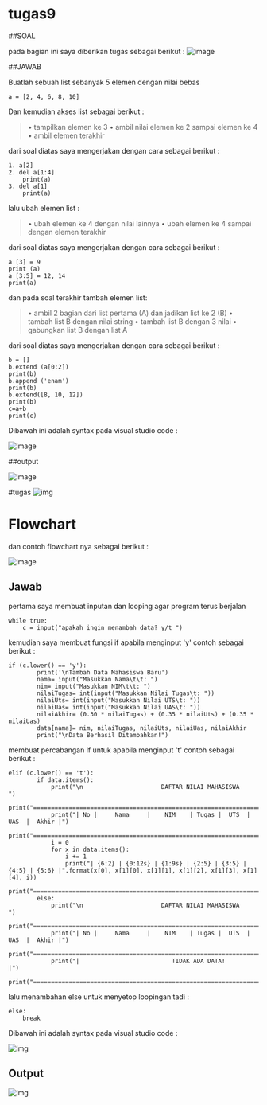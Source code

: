 # tugas9

##SOAL

pada bagian ini saya diberikan tugas sebagai berikut :
![image](https://user-images.githubusercontent.com/92866211/144412376-2f880c77-2df9-424f-80b5-2a9274def207.png)

##JAWAB

Buatlah sebuah list sebanyak 5 elemen dengan nilai bebas

    a = [2, 4, 6, 8, 10] 

Dan kemudian akses list sebagai berikut :

>• tampilkan elemen ke 3
>• ambil nilai elemen ke 2 sampai elemen ke 4
>• ambil elemen terakhir

dari soal diatas saya mengerjakan dengan cara sebagai berikut :

    1. a[2]
    2. del a[1:4]
        print(a)
    3. del a[1] 
        print(a)

lalu ubah elemen list :

>• ubah elemen ke 4 dengan nilai lainnya
>• ubah elemen ke 4 sampai dengan elemen terakhir

dari soal diatas saya mengerjakan dengan cara sebagai berikut :

    a [3] = 9
    print (a)
    a [3:5] = 12, 14
    print(a)

dan pada soal terakhir tambah elemen list:
>• ambil 2 bagian dari list pertama (A) dan jadikan list ke 2 (B)
>• tambah list B dengan nilai string
>• tambah list B dengan 3 nilai
>• gabungkan list B dengan list A

dari soal diatas saya mengerjakan dengan cara sebagai berikut : 

    b = []
    b.extend (a[0:2])
    print(b)
    b.append ('enam')
    print(b)
    b.extend([8, 10, 12])
    print(b)
    c=a+b
    print(c)

Dibawah ini adalah syntax pada visual studio code :

![image](https://user-images.githubusercontent.com/92866211/144419801-1626dcfd-96b5-48a2-99a4-f7e22741a194.png)


##output

![image](https://user-images.githubusercontent.com/92866211/144419901-2fb194c2-5841-4a48-b413-9e8eb0beff3b.png)

#tugas
![img](gambar/sssoal2.PNG)

# Flowchart

dan contoh flowchart nya sebagai berikut :

![image](https://user-images.githubusercontent.com/92866211/144420415-57f9a6c8-b81f-4c85-8738-eb06ec058b3f.png)


## Jawab

pertama saya membuat inputan dan looping agar program terus berjalan

    while true:
        c = input("apakah ingin menambah data? y/t ")

kemudian saya membuat fungsi if apabila menginput 'y' contoh sebagai berikut :


    if (c.lower() == 'y'):                                               
            print('\nTambah Data Mahasiswa Baru')
            nama= input("Masukkan Nama\t\t: ")                                        
            nim= input("Masukkan NIM\t\t: ")                                         
            nilaiTugas= int(input("Masukkan Nilai Tugas\t: "))                              
            nilaiUts= int(input("Masukkan Nilai UTS\t: "))                                   
            nilaiUas= int(input("Masukkan Nilai UAS\t: "))                                    
            nilaiAkhir= (0.30 * nilaiTugas) + (0.35 * nilaiUts) + (0.35 * nilaiUas)              
            data[nama]= nim, nilaiTugas, nilaiUts, nilaiUas, nilaiAkhir                         
            print("\nData Berhasil Ditambahkan!")

membuat percabangan if untuk apabila menginput 't' contoh sebagai berikut : 

    elif (c.lower() == 't'):                                                                    
            if data.items():                                                                     
                print("\n                      DAFTAR NILAI MAHASISWA                    ")
                print("==================================================================")
                print("| No |     Nama     |    NIM    | Tugas |  UTS  |  UAS  |  Akhir |")
                print("==================================================================")
                i = 0
                for x in data.items():
                    i += 1
                    print("| {6:2} | {0:12s} | {1:9s} | {2:5} | {3:5} | {4:5} | {5:6} |".format(x[0], x[1][0], x[1][1], x[1][2], x[1][3], x[1][4], i))  
                print("==================================================================")
            else:
                print("\n                      DAFTAR NILAI MAHASISWA                    ")
                print("==================================================================")
                print("| No |     Nama     |    NIM    | Tugas |  UTS  |  UAS  |  Akhir |")
                print("==================================================================")
                print("|                          TIDAK ADA DATA!                       |")
                print("==================================================================")

lalu menambahan else untuk menyetop loopingan tadi :

    else:
        break

Dibawah ini adalah syntax pada visual studio code  :

![img](gambar/latihan2.PNG)

## Output

![img](gambar/output2.PNG)



